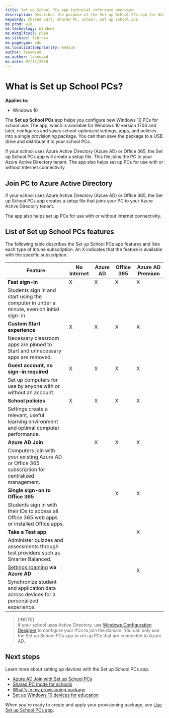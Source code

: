 ```yaml
---
title: Set up School PCs app technical reference overview
description: Describes the purpose of the Set up School PCs app for Windows 10 devices.
keywords: shared cart, shared PC, school, set up school pcs
ms.prod: w10
ms.technology: Windows
ms.mktglfcycl: plan
ms.sitesec: library
ms.pagetype: edu
ms.localizationpriority: medium
author: lenewsad
ms.author: lanewsad
ms.date: 07/11/2018
---
```


What is Set up School PCs?
=================================================

**Applies to:**

-   Windows 10

The **Set up School PCs** app helps you configure new Windows 10 PCs for school use. The
app, which is available for Windows 10 version 1703 and later, configures and saves
school-optimized settings, apps, and policies into a single provisioning package. You can then save the package to a USB drive and distribute it to your school PCs. 

If your school uses Azure Active Directory (Azure AD) or Office 365, the Set up
School PCs app will create a setup file. This file joins the PC to your Azure Active Directory tenant. The app also helps set up PCs for use with or without Internet connectivity.  


## Join PC to Azure Active Directory
If your school uses Azure Active Directory (Azure AD) or Office 365, the Set up
School PCs app creates a setup file that joins your PC to your Azure Active
Directory tenant. 

The app also helps set up PCs for use with or without Internet connectivity.

## List of Set up School PCs features
The following table describes the Set up School PCs app features and lists each type of Intune subscription. An X indicates that the feature is available with the specific subscription.

| Feature                                                                                                                                                                                                                                                               | No Internet | Azure AD | Office 365 | Azure AD Premium |
|-----------------------------------------------------------------------------------------------------------------------------------------------------------------------------------------------------------------------------------------------------------------------|-------------|----------|------------|------------------|
| **Fast sign-in**                                                                                                                                                                                                                                                      | X           | X        | X          | X                |
| Students sign in and start using the computer in under a minute, even on initial sign-in.                                                                                                                                                             |             |          |            |                  |
| **Custom Start experience**                                                                                                                                                                                                                                           | X           | X        | X          | X                |
| Necessary classroom apps are pinned to Start and unnecessary apps are removed.                                                                                                                                                                                         |             |          |            |                  |
| **Guest account, no sign-in required**                                                                                                                                                                                                                                | X           | X        | X          | X                |
| Set up computers for use by anyone with or without an account.                                                                                                                                                                         |             |          |            |                  |
| **School policies**                                                                                                                                                                                                                                                   | X           | X        | X          | X                |
| Settings create a relevant, useful learning environment and optimal computer performance.                                                                                                                                                                |             |          |            |                  |
| **Azure AD Join**                                                                                                                                                                                                                                                     |             | X        | X          | X                |
| Computers join with your existing Azure AD or Office 365 subscription for centralized management.                                                                                                                                                                      |             |          |            |                  |
| **Single sign-on to Office 365**                                                                                                                                                                                                                                      |             |          | X          | X                |
| Students sign in with their IDs to access all Office 365 web apps or installed Office apps.                                                                                                                                                            |             |          |            |                  |
| **Take a Test app**                                                                                                                                                                                                                                                     |             |          |            | X                |
| Administer quizzes and assessments through test providers such as Smarter Balanced.                                                                                                                                      |             |          |            |                  |
| [Settings roaming](https://azure.microsoft.com/en-us/documentation/articles/active-directory-windows-enterprise-state-roaming-overview/) **via Azure AD**                                                                                                             |             |          |            | X                |
| Synchronize student and application data across devices for a personalized experience.                                                                                                                                                          |             |          |            |                  |

>   [!NOTE]  
>   If your school uses Active Directory, use [Windows Configuration
>   Designer](set-up-students-pcs-to-join-domain.md) 
>   to configure your PCs to join the domain. You can only use the Set up School
>   PCs app to set up PCs that are connected to Azure AD.



## Next steps  
Learn more about setting up devices with the Set up School PCs app.  
* [Azure AD Join with Set up School PCs](set-up-school-pcs-azure-ad-join.md)
* [Shared PC mode for schools](set-up-school-pc-shared-mode.md)
* [What's in my provisioning package](set-up-school-pcs-provisioning-package.md)
* [Set up Windows 10 devices for education](set-up-windows-10.md) 

When you're ready to create and apply your provisioning package, see [Use Set up School PCs app](use-set-up-school-pcs-app.md).








